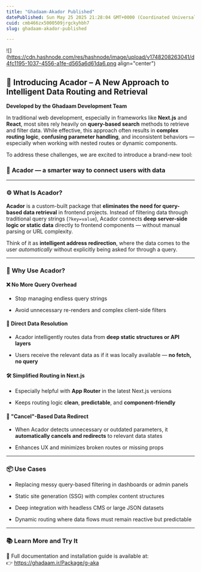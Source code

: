 ```yaml
---
title: "Ghadaam-Akador Published"
datePublished: Sun May 25 2025 21:28:04 GMT+0000 (Coordinated Universal Time)
cuid: cmb466zx5000509jrgckyhbh7
slug: ghadaam-akador-published

---
```


![](https://cdn.hashnode.com/res/hashnode/image/upload/v1748208263041/d4fc1195-1037-4556-a1fe-d565a6d61da6.png align="center")

## 🔎 Introducing **Acador** – A New Approach to Intelligent Data Routing and Retrieval

**Developed by the Ghadaam Development Team**

In traditional web development, especially in frameworks like **Next.js** and **React**, most sites rely heavily on **query-based search** methods to retrieve and filter data. While effective, this approach often results in **complex routing logic**, **confusing parameter handling**, and inconsistent behaviors — especially when working with nested routes or dynamic components.

To address these challenges, we are excited to introduce a brand-new tool:

### 🚀 **Acador** — a smarter way to connect users with data

---

### ⚙️ **What Is Acador?**

**Acador** is a custom-built package that **eliminates the need for query-based data retrieval** in frontend projects. Instead of filtering data through traditional query strings (`?key=value`), Acador connects **deep server-side logic or static data** directly to frontend components — without manual parsing or URL complexity.

Think of it as **intelligent address redirection**, where the data comes to the user *automatically* without explicitly being asked for through a query.

---

### 🧩 **Why Use Acador?**

#### ❌ No More Query Overhead

* Stop managing endless query strings
    
* Avoid unnecessary re-renders and complex client-side filters
    

#### 🔄 Direct Data Resolution

* Acador intelligently routes data from **deep static structures or API layers**
    
* Users receive the relevant data as if it was locally available — **no fetch, no query**
    

#### 🛠️ Simplified Routing in Next.js

* Especially helpful with **App Router** in the latest Next.js versions
    
* Keeps routing logic **clean**, **predictable**, and **component-friendly**
    

#### 🔄 "Cancel"-Based Data Redirect

* When Acador detects unnecessary or outdated parameters, it **automatically cancels and redirects** to relevant data states
    
* Enhances UX and minimizes broken routes or missing props
    

---

### 📦 Use Cases

* Replacing messy query-based filtering in dashboards or admin panels
    
* Static site generation (SSG) with complex content structures
    
* Deep integration with headless CMS or large JSON datasets
    
* Dynamic routing where data flows must remain reactive but predictable
    

---

### 📚 **Learn More and Try It**

📄 Full documentation and installation guide is available at:  
👉 https://ghadaam.ir/Package/g-aka